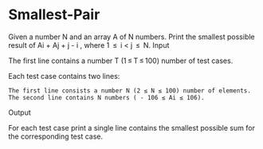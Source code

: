 # Smallest-Pair

Given a number N and an array A of N numbers. Print the smallest possible result of Ai + Aj + j - i , where 1  ≤  i < j  ≤  N.
Input

The first line contains a number T (1 ≤ T ≤ 100) number of test cases.

Each test case contains two lines:

    The first line consists a number N (2 ≤ N ≤ 100) number of elements.
    The second line contains N numbers ( - 106 ≤ Ai ≤ 106). 

Output

For each test case print a single line contains the smallest possible sum for the corresponding test case.
